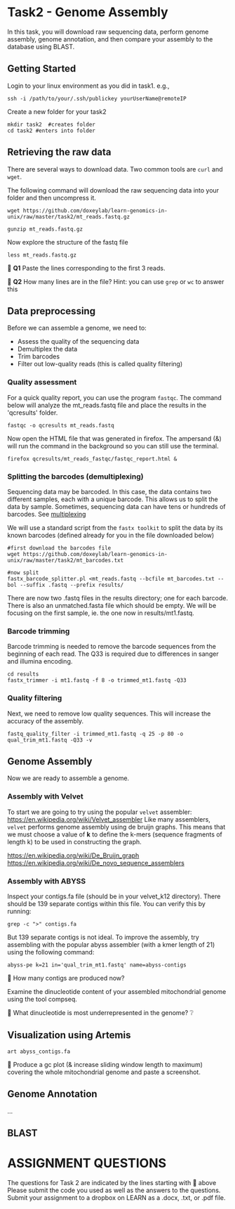 # Task2 - Genome Assembly

In this task, you will download raw sequencing data, perform genome assembly, genome annotation, and then compare your assembly to the database using BLAST.

## Getting Started

Login to your linux environment as you did in task1. e.g.,

```
ssh -i /path/to/your/.ssh/publickey yourUserName@remoteIP
```

Create a new folder for your task2

```
mkdir task2  #creates folder
cd task2 #enters into folder
```

## Retrieving the raw data

There are several ways to download data. Two common tools are `curl` and `wget`.

The following command will download the raw sequencing data into your folder and then uncompress it.

```
wget https://github.com/doxeylab/learn-genomics-in-unix/raw/master/task2/mt_reads.fastq.gz

gunzip mt_reads.fastq.gz

```

Now explore the structure of the fastq file

```
less mt_reads.fastq.gz
```

:large_blue_circle: <b>Q1</b> Paste the lines corresponding to the first 3 reads.


:large_blue_circle: <b>Q2</b> How many lines are in the file? Hint: you can use `grep` or `wc` to answer this


## Data preprocessing

Before we can assemble a genome, we need to:

* Assess the quality of the sequencing data
* Demultiplex the data
* Trim barcodes
* Filter out low-quality reads (this is called quality filtering)

### Quality assessment
For a quick quality report, you can use the program `fastqc`.
The command below will analyze the mt_reads.fastq file and place the results in the 'qcresults' folder.

```
fastqc -o qcresults mt_reads.fastq
```

Now open the HTML file that was generated in firefox. The ampersand (&) will run the command in the background so you can still use the terminal.

```
firefox qcresults/mt_reads_fastqc/fastqc_report.html &
```

### Splitting the barcodes (demultiplexing)

Sequencing data may be barcoded. In this case, the data contains two different samples, each with a unique barcode.
This allows us to split the data by sample. Sometimes, sequencing data can have tens or hundreds of barcodes. See [multiplexing](https://www.illumina.com/science/technology/next-generation-sequencing/multiplex-sequencing.html)

We will use a standard script from the `fastx toolkit` to split the data by its known barcodes (defined already for you in the file downloaded below)

```
#first download the barcodes file
wget https://github.com/doxeylab/learn-genomics-in-unix/raw/master/task2/mt_barcodes.txt

#now split
fastx_barcode_splitter.pl <mt_reads.fastq --bcfile mt_barcodes.txt --bol --suffix .fastq --prefix results/
```

There are now two .fastq files in the results directory; one for each barcode.  There is also an unmatched.fasta file which should be empty.  We will be focusing on the first sample, ie. the one now in results/mt1.fastq.

### Barcode trimming

Barcode trimming is needed to remove the barcode sequences from the beginning of each read. The Q33 is required due to differences in sanger and illumina encoding.

```
cd results
fastx_trimmer -i mt1.fastq -f 8 -o trimmed_mt1.fastq -Q33
```


### Quality filtering

Next, we need to remove low quality sequences. This will increase the accuracy of the assembly.

```
fastq_quality_filter -i trimmed_mt1.fastq -q 25 -p 80 -o qual_trim_mt1.fastq -Q33 -v
```


## Genome Assembly

Now we are ready to assemble a genome. 

### Assembly with Velvet
To start we are going to try using the popular `velvet` assembler: https://en.wikipedia.org/wiki/Velvet_assembler
Like many assemblers, `velvet` performs genome assembly using de bruijn graphs. This means that we must choose a value of <b>k</b> to define the k-mers (sequence fragments of length k) to be used in constructing the graph.

https://en.wikipedia.org/wiki/De_Bruijn_graph
https://en.wikipedia.org/wiki/De_novo_sequence_assemblers



### Assembly with ABYSS

Inspect your contigs.fa file (should be in your velvet_k12 directory). There should be 139 separate contigs within this file. You can verify this by running:

```
grep -c ">" contigs.fa
```

But 139 separate contigs is not ideal. To improve the assembly, try assembling with the popular abyss assembler (with a kmer length of 21) using the following command:

```
abyss-pe k=21 in='qual_trim_mt1.fastq' name=abyss-contigs
```

:large_blue_circle: How many contigs are produced now?


Examine the dinucleotide content of your assembled mitochondrial genome using the tool compseq. 

:large_blue_circle: What dinucleotide is most underrepresented in the genome? :grey_question:


## Visualization using Artemis

```
art abyss_contigs.fa
```

:large_blue_circle: Produce a gc plot (& increase sliding window length to maximum) covering the whole mitochondrial genome and paste a screenshot.


## Genome Annotation

...

## BLAST



# ASSIGNMENT QUESTIONS

The questions for Task 2 are indicated by the lines starting with :large_blue_circle: above
Please submit the code you used as well as the answers to the questions. Submit your assignment to a dropbox on LEARN as a .docx, .txt, or .pdf file.
